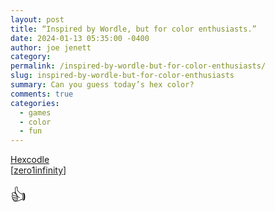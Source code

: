 ```yaml
---
layout: post
title: “Inspired by Wordle, but for color enthusiasts.”
date: 2024-01-13 05:35:00 -0400
author: joe jenett
category: 
permalink: /inspired-by-wordle-but-for-color-enthusiasts/
slug: inspired-by-wordle-but-for-color-enthusiasts
summary: Can you guess today’s hex color?
comments: true
categories:
  - games
  - color
  - fun
---
```

<p>
<a title="Hexcodle | The Daily Hexcode Guessing Game!" href="https://hexcodle.com/">Hexcodle</a><br>[<a href="https://pinboard.in/u:zero1infinity">zero1infinity</a>]
</p>
<p>
<span style="font-size:1.8em;">👍</span>
</p>
<a href="https://brid.gy/publish/mastodon"></a>